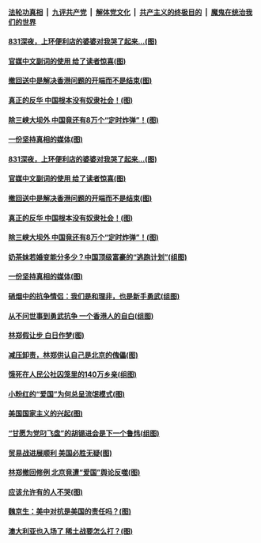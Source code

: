 ####  [法轮功真相](../../../../basic/blob/master/README.md?t=09071939) &nbsp;|&nbsp; [九评共产党](../../../../9ping.md/blob/master/README.md?t=09071939) &nbsp;|&nbsp; [解体党文化](../../../../jtdwh.md/blob/master/README.md?t=09071939)  &nbsp;|&nbsp; [共产主义的终极目的](../../../../gczydzjmd.md/blob/master/README.md?t=09071939) &nbsp;|&nbsp; [魔鬼在统治我们的世界](../../../../mgztzwmdsj.md/blob/master/README.md?t=09071939) 

#### [831深夜，上环便利店的婆婆对我哭了起来...(图)](../pages/p4/906494.md?t=09071939) 

#### [官媒中文副词的使用 给了读者惊喜(图)](../pages/p4/906492.md?t=09071939) 

#### [撤回送中是解决香港问题的开端而不是结束(图)](../pages/p4/906491.md?t=09071939) 

#### [真正的反华 中国根本没有奴隶社会！(图)](../pages/p4/906488.md?t=09071939) 

#### [除三峡大坝外 中国竟还有8万个“定时炸弹”！(图)](../pages/p4/906481.md?t=09071939) 

#### [一份坚持真相的媒体(图)](../pages/p4/906427.md?t=09071939) 

#### [831深夜，上环便利店的婆婆对我哭了起来...(图)](../pages/p4/906494.md?t=09071939) 

#### [官媒中文副词的使用 给了读者惊喜(图)](../pages/p4/906492.md?t=09071939) 

#### [撤回送中是解决香港问题的开端而不是结束(图)](../pages/p4/906491.md?t=09071939) 

#### [真正的反华 中国根本没有奴隶社会！(图)](../pages/p4/906488.md?t=09071939) 

#### [除三峡大坝外 中国竟还有8万个“定时炸弹”！(图)](../pages/p4/906481.md?t=09071939) 

#### [奶茶妹若婚变能分多少？中国顶级富豪的“逃跑计划”(组图)](../pages/p4/906479.md?t=09071939) 

#### [一份坚持真相的媒体(图)](../pages/p4/906427.md?t=09071939) 

#### [硝烟中的抗争情侣：我们是和理非，也是新手勇武(组图)](../pages/p4/906360.md?t=09071939) 

#### [从不问世事到勇武抗争 一个香港人的自白(组图)](../pages/p4/906356.md?t=09071939) 

#### [林郑假让步 白日作梦(图)](../pages/p4/906346.md?t=09071939) 

#### [减压卸责，林郑供认自己是北京的傀儡(图)](../pages/p4/906345.md?t=09071939) 

#### [饿死在人民公社囚笼里的140万乡亲(组图)](../pages/p4/906335.md?t=09071939) 

#### [小粉红的“爱国”为何总呈流氓模式(图)](../pages/p4/906333.md?t=09071939) 

#### [美国国家主义的兴起(图)](../pages/p4/906332.md?t=09071939) 

#### [“甘愿为党叼飞盘”的胡锡进会是下一个鲁炜(组图)](../pages/p4/906255.md?t=09071939) 

#### [贸易战进展顺利 美国必胜无疑(图)](../pages/p4/906237.md?t=09071939) 

#### [林郑撤回修例 北京竟遭“爱国”舆论反噬(图)](../pages/p4/906232.md?t=09071939) 

#### [应该允许有的人不哭(图)](../pages/p4/906229.md?t=09071939) 

#### [魏京生：美中对抗是美国的责任吗？(图)](../pages/p4/906221.md?t=09071939) 

#### [澳大利亚也入场了 稀土战要怎么打？(图)](../pages/p4/906220.md?t=09071939) 

